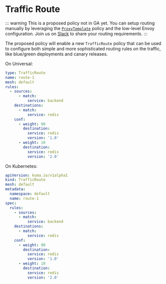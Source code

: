 # Traffic Route

::: warning
This is a proposed policy not in GA yet. You can setup routing manually by leveraging the [`ProxyTemplate`](#proxy-template) policy and the low-level Envoy configuration. Join us on [Slack](/community) to share your routing requirements.
:::

The proposed policy will enable a new `TrafficRoute` policy that can be used to configure both simple and more sophisticated routing rules on the traffic, like blue/green deployments and canary releases.

On Universal:

```yaml
type: TrafficRoute
name: route-1
mesh: default
rules:
  - sources:
      - match:
          service: backend
    destinations:
      - match:
          service: redis
    conf:
      - weight: 90
        destination:
          service: redis
          version: '1.0'
      - weight: 10
        destination:
          service: redis
          version: '2.0'
```

On Kubernetes:

```yaml
apiVersion: kuma.io/v1alpha1
kind: TrafficRoute
mesh: default
metadata:
  namespace: default
  name: route-1
spec:
  rules:
    - sources:
      - match:
          service: backend
    destinations:
      - match:
          service: redis
    conf:
      - weight: 90
        destination:
          service: redis
          version: '1.0'
      - weight: 10
        destination:
          service: redis
          version: '2.0'
```